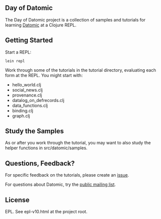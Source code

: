 ## Day of Datomic

The Day of Datomic project is a collection of samples and tutorials
for learning [Datomic](http://datomic.com) at a Clojure REPL.

## Getting Started

Start a REPL:

    lein repl

Work through some of the tutorials in the tutorial directory,
evaluating each form at the REPL. You might start with:

* hello_world.clj
* social_news.clj
* provenance.clj
* datalog_on_defrecords.clj
* data_functions.clj
* binding.clj
* graph.clj

## Study the Samples

As or after you work through the tutorial, you may want to also study
the helper functions in src/datomic/samples.

## Questions, Feedback?

For specific feedback on the tutorials, please create an
[issue](https://github.com/Datomic/day-of-datomic/issues). 

For questions about Datomic, try the [public mailing
list](http://groups.google.com/group/datomic).

## License

EPL. See epl-v10.html at the project root.
